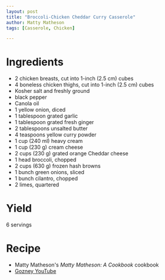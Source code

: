 ```yaml
---
layout: post
title: "Broccoli-Chicken Cheddar Curry Casserole"
author: Matty Matheson
tags: [Casserole, Chicken]

---
```


# Ingredients

- 2 chicken breasts, cut into 1-inch (2.5 cm) cubes
- 4 boneless chicken thighs, cut into 1-inch (2.5 cm) cubes
- Kosher salt and freshly ground
- black pepper
- Canola oil
- 1 yellow onion, diced
- 1 tablespoon grated garlic
- 1 tablespoon grated fresh ginger
- 2 tablespoons unsalted butter
- 4 teaspoons yellow curry powder
- 1 cup (240 ml) heavy cream
- 1 cup (230 g) cream cheese
- 2 cups (230 g) grated orange Cheddar cheese
- 1 head broccoli, chopped
- 2 cups (630 g) frozen hash browns
- 1 bunch green onions, sliced
- 1 bunch cilantro, chopped
- 2 limes, quartered

# Yield

6 servings

# Recipe

- Matty Matheson's _Matty Matheson: A Cookbook_ cookbook
- [Gozney YouTube](https://www.youtube.com/watch?v=PlCqAFmkuRU)
